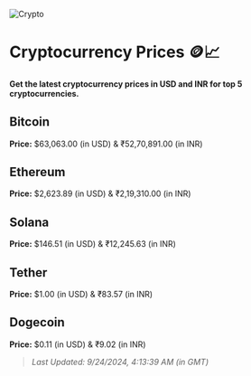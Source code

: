 
![Crypto](https://www.techguide.com.au/wp-content/uploads/2020/11/crypto3.jpeg)

# Cryptocurrency Prices 🪙📈

#### Get the latest cryptocurrency prices in USD and INR for top 5 cryptocurrencies.

## Bitcoin

**Price:** $63,063.00 (in USD) & ₹52,70,891.00 (in INR)

## Ethereum

**Price:** $2,623.89 (in USD) & ₹2,19,310.00 (in INR)

## Solana

**Price:** $146.51 (in USD) & ₹12,245.63 (in INR)

## Tether

**Price:** $1.00 (in USD) & ₹83.57 (in INR)

## Dogecoin

**Price:** $0.11 (in USD) & ₹9.02 (in INR)

> _Last Updated: 9/24/2024, 4:13:39 AM (in GMT)_
